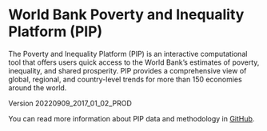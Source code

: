 # World Bank Poverty and Inequality Platform (PIP)

The Poverty and Inequality Platform (PIP) is an interactive computational tool that offers users quick access to the World Bank’s estimates of poverty, inequality, and shared prosperity. PIP provides a comprehensive view of global, regional, and country-level trends for more than 150 economies around the world.

Version 20220909_2017_01_02_PROD

You can read more information about PIP data and methodology in <a href="https://github.com/owid/poverty-data">GitHub</a>.